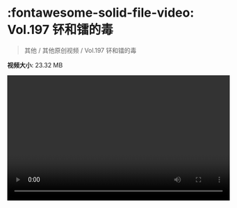 # :fontawesome-solid-file-video: Vol.197 钚和镭的毒

> 其他 / 其他原创视频 / Vol.197 钚和镭的毒

**视频大小**: 23.32 MB

<video id="V-656ac9766ad87a645d3af89e18be2d1f" width="512" height="288" preload="none" playsinline webkit-playsinline></video>